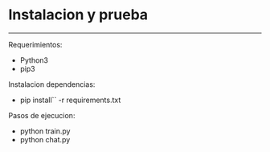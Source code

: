 # Instalacion y prueba
---

Requerimientos:
* Python3
* pip3


Instalacion dependencias:

- pip install`` -r requirements.txt


Pasos de ejecucion:

- python train.py
- python chat.py
